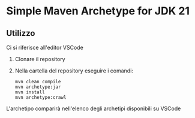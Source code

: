 # Simple Maven Archetype for JDK 21

## Utilizzo
Ci si riferisce all'editor VSCode

1. Clonare il repository
2. Nella cartella del repository eseguire i comandi:
    
    ```
    mvn clean compile
    mvn archetype:jar
    mvn install
    mvn archetype:crawl
    ```

L'archetipo comparirà nell'elenco degli archetipi disponibili su VSCode
